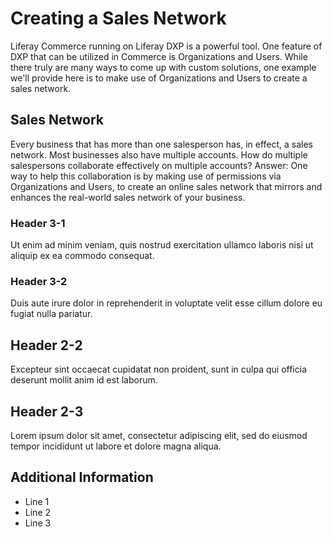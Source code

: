 # Creating a Sales Network
Liferay Commerce running on Liferay DXP is a powerful tool. One feature of DXP that can be utilized in Commerce is Organizations and Users. While there truly are many ways to come up with custom solutions, one example we'll provide here is to make use of Organizations and Users to create a sales network.

## Sales Network
Every business that has more than one salesperson has, in effect, a sales network. Most businesses also have multiple accounts. How do multiple salespersons collaborate effectively on multiple accounts? Answer: One way to help this collaboration is by making  use of permissions via Organizations and Users, to create an online sales network that mirrors and enhances the real-world sales network of your business.

### Header 3-1
Ut enim ad minim veniam, quis nostrud exercitation ullamco laboris nisi ut aliquip ex ea commodo consequat.

### Header 3-2
Duis aute irure dolor in reprehenderit in voluptate velit esse cillum dolore eu fugiat nulla pariatur.

## Header 2-2
Excepteur sint occaecat cupidatat non proident, sunt in culpa qui officia deserunt mollit anim id est laborum.

## Header 2-3
Lorem ipsum dolor sit amet, consectetur adipiscing elit, sed do eiusmod tempor incididunt ut labore et dolore magna aliqua.

## Additional Information
* Line 1
* Line 2
* Line 3